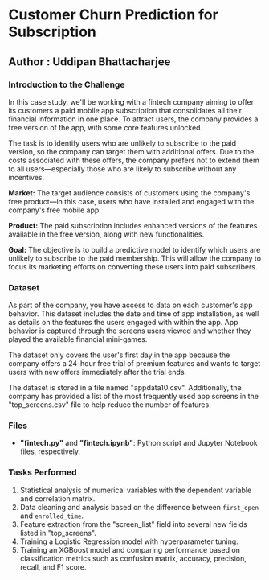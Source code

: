 # Customer Churn Prediction for Subscription

## Author : Uddipan Bhattacharjee


### Introduction to the Challenge

In this case study, we'll be working with a fintech company aiming to offer its customers a paid mobile app subscription that consolidates all their financial information in one place. To attract users, the company provides a free version of the app, with some core features unlocked.

The task is to identify users who are unlikely to subscribe to the paid version, so the company can target them with additional offers. Due to the costs associated with these offers, the company prefers not to extend them to all users—especially those who are likely to subscribe without any incentives.

**Market:** The target audience consists of customers using the company's free product—in this case, users who have installed and engaged with the company's free mobile app.

**Product:** The paid subscription includes enhanced versions of the features available in the free version, along with new functionalities.

**Goal:** The objective is to build a predictive model to identify which users are unlikely to subscribe to the paid membership. This will allow the company to focus its marketing efforts on converting these users into paid subscribers.

### Dataset

As part of the company, you have access to data on each customer's app behavior. This dataset includes the date and time of app installation, as well as details on the features the users engaged with within the app. App behavior is captured through the screens users viewed and whether they played the available financial mini-games.

The dataset only covers the user's first day in the app because the company offers a 24-hour free trial of premium features and wants to target users with new offers immediately after the trial ends.

The dataset is stored in a file named "appdata10.csv". Additionally, the company has provided a list of the most frequently used app screens in the "top_screens.csv" file to help reduce the number of features.

### Files

- **"fintech.py"** and **"fintech.ipynb"**: Python script and Jupyter Notebook files, respectively.

### Tasks Performed

1. Statistical analysis of numerical variables with the dependent variable and correlation matrix.
2. Data cleaning and analysis based on the difference between `first_open` and `enrolled_time`.
3. Feature extraction from the "screen_list" field into several new fields listed in "top_screens".
4. Training a Logistic Regression model with hyperparameter tuning.
5. Training an XGBoost model and comparing performance based on classification metrics such as confusion matrix, accuracy, precision, recall, and F1 score.
